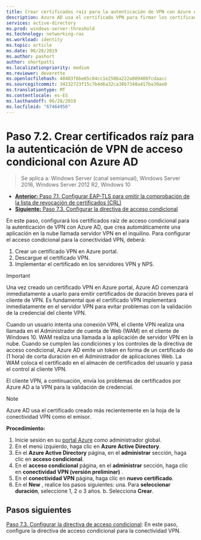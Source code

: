 ```yaml
---
title: Crear certificados raíz para la autenticación de VPN con Azure AD
description: Azure AD usa el certificado VPN para firmar los certificados emitidos para clientes de Windows 10 al autenticarse en Azure AD para la conectividad VPN. El certificado marcado como principal es el emisor que usa Azure AD.
services: active-directory
ms.prod: windows-server-threshold
ms.technology: networking-ras
ms.workload: identity
ms.topic: article
ms.date: 06/28/2019
ms.author: pashort
author: shortpatti
ms.localizationpriority: medium
ms.reviewer: deverette
ms.openlocfilehash: 40403f6be65c84cc1e2506a222a009400fcdaacc
ms.sourcegitcommit: 34232723f15c7b4d6a32ca38b7348a417ba30ae0
ms.translationtype: MT
ms.contentlocale: es-ES
ms.lasthandoff: 06/28/2019
ms.locfileid: "67464956"
---
```

# <a name="step-72-create-conditional-access-root-certificates-for-vpn-authentication-with-azure-ad"></a>Paso 7.2. Crear certificados raíz para la autenticación de VPN de acceso condicional con Azure AD

>Se aplica a: Windows Server (canal semianual), Windows Server 2016, Windows Server 2012 R2, Windows 10

- [**Anterior:** Paso 7.1. Configurar EAP-TLS para omitir la comprobación de la lista de revocación de certificados (CRL)](vpn-config-eap-tls-to-ignore-crl-checking.md)
- [**Siguiente:** Paso 7.3. Configurar la directiva de acceso condicional](vpn-config-conditional-access-policy.md)

En este paso, configurará los certificados raíz de acceso condicional para la autenticación de VPN con Azure AD, que crea automáticamente una aplicación en la nube llamada servidor VPN en el inquilino. Para configurar el acceso condicional para la conectividad VPN, deberá:

1. Crear un certificado VPN en Azure portal.
2. Descargue el certificado VPN.
3. Implementar el certificado en los servidores VPN y NPS.

> [!IMPORTANT]
> Una vez creado un certificado VPN en Azure portal, Azure AD comenzará inmediatamente a usarlo para emitir certificados de duración breves para el cliente de VPN. Es fundamental que el certificado VPN implementará inmediatamente en el servidor VPN para evitar problemas con la validación de la credencial del cliente VPN.

Cuando un usuario intenta una conexión VPN, el cliente VPN realiza una llamada en el Administrador de cuenta de Web (WAM) en el cliente de Windows 10. WAM realiza una llamada a la aplicación de servidor VPN en la nube. Cuando se cumplen las condiciones y los controles de la directiva de acceso condicional, Azure AD emite un token en forma de un certificado de (1 hora) de corta duración en el Administrador de aplicaciones Web. La WAM coloca el certificado en el almacén de certificados del usuario y pasa el control al cliente VPN.  

El cliente VPN, a continuación, envía los problemas de certificados por Azure AD a la VPN para la validación de credencial.  

> [!NOTE]
> Azure AD usa el certificado creado más recientemente en la hoja de la conectividad VPN como el emisor.

**Procedimiento:**

1. Inicie sesión en su [portal Azure](https://portal.azure.com) como administrador global.
2. En el menú izquierdo, haga clic en **Azure Active Directory**.
3. En el **Azure Active Directory** página, en el **administrar** sección, haga clic en **acceso condicional**.
4. En el **acceso condicional** página, en el **administrar** sección, haga clic en **conectividad VPN (versión preliminar)** .
5. En el **conectividad VPN** página, haga clic en **nuevo certificado**.
6. En el **New** , realice los pasos siguientes: una. Para **seleccionar duración**, seleccione 1, 2 o 3 años.
   b. Selecciona **Crear**.

## <a name="next-steps"></a>Pasos siguientes

[Paso 7.3. Configurar la directiva de acceso condicional](vpn-config-conditional-access-policy.md): En este paso, configure la directiva de acceso condicional para la conectividad VPN.
